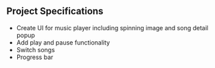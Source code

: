 ## Project Specifications

- Create UI for music player including spinning image and song detail popup
- Add play and pause functionality
- Switch songs
- Progress bar
